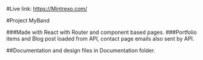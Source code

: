 #Live link: https://Mintrexo.com/

#Project MyBand

###Made with React with Router and component based pages.
###Portfolio items and Blog post loaded from API, contact page emails also sent by API.

##Documentation and design files in Documentation folder.